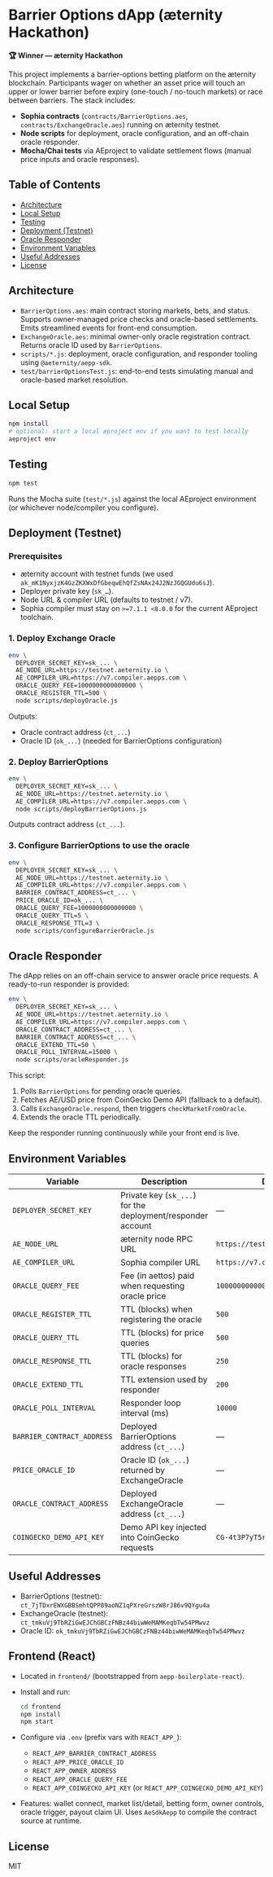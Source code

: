 # Barrier Options dApp (æternity Hackathon)

**🏆 Winner — æternity Hackathon**

This project implements a barrier-options betting platform on the æternity blockchain. Participants wager on whether an asset price will touch an upper or lower barrier before expiry (one-touch / no-touch markets) or race between barriers. The stack includes:

- **Sophia contracts** (`contracts/BarrierOptions.aes`, `contracts/ExchangeOracle.aes`) running on æternity testnet.
- **Node scripts** for deployment, oracle configuration, and an off-chain oracle responder.
- **Mocha/Chai tests** via AEproject to validate settlement flows (manual price inputs and oracle responses).

## Table of Contents
- [Architecture](#architecture)
- [Local Setup](#local-setup)
- [Testing](#testing)
- [Deployment (Testnet)](#deployment-testnet)
- [Oracle Responder](#oracle-responder)
- [Environment Variables](#environment-variables)
- [Useful Addresses](#useful-addresses)
- [License](#license)

## Architecture
- `BarrierOptions.aes`: main contract storing markets, bets, and status. Supports owner-managed price checks and oracle-based settlements. Emits streamlined events for front-end consumption.
- `ExchangeOracle.aes`: minimal owner-only oracle registration contract. Returns oracle ID used by `BarrierOptions`.
- `scripts/*.js`: deployment, oracle configuration, and responder tooling using `@aeternity/aepp-sdk`.
- `test/barrierOptionsTest.js`: end-to-end tests simulating manual and oracle-based market resolution.

## Local Setup
```bash
npm install
# optional: start a local æproject env if you want to test locally
aeproject env
```

## Testing
```bash
npm test
```
Runs the Mocha suite (`test/*.js`) against the local AEproject environment (or whichever node/compiler you configure).

## Deployment (Testnet)
### Prerequisites
- æternity account with testnet funds (we used `ak_mK1NyxjzK4GzZKXWxDfGbeqwEhQfZsNAx24J2NzJGQGUdu6sJ`).
- Deployer private key (`sk_…`).
- Node URL & compiler URL (defaults to testnet / v7).
- Sophia compiler must stay on `>=7.1.1 <8.0.0` for the current AEproject toolchain.

### 1. Deploy Exchange Oracle
```bash
env \
  DEPLOYER_SECRET_KEY=sk_... \
  AE_NODE_URL=https://testnet.aeternity.io \
  AE_COMPILER_URL=https://v7.compiler.aepps.com \
  ORACLE_QUERY_FEE=1000000000000000 \
  ORACLE_REGISTER_TTL=500 \
  node scripts/deployOracle.js
```
Outputs:
- Oracle contract address (`ct_...`)
- Oracle ID (`ok_...`) (needed for BarrierOptions configuration)

### 2. Deploy BarrierOptions
```bash
env \
  DEPLOYER_SECRET_KEY=sk_... \
  AE_NODE_URL=https://testnet.aeternity.io \
  AE_COMPILER_URL=https://v7.compiler.aepps.com \
  node scripts/deployBarrierOptions.js
```
Outputs contract address (`ct_...`).

### 3. Configure BarrierOptions to use the oracle
```bash
env \
  DEPLOYER_SECRET_KEY=sk_... \
  AE_NODE_URL=https://testnet.aeternity.io \
  AE_COMPILER_URL=https://v7.compiler.aepps.com \
  BARRIER_CONTRACT_ADDRESS=ct_... \
  PRICE_ORACLE_ID=ok_... \
  ORACLE_QUERY_FEE=1000000000000000 \
  ORACLE_QUERY_TTL=5 \
  ORACLE_RESPONSE_TTL=3 \
  node scripts/configureBarrierOracle.js
```

## Oracle Responder
The dApp relies on an off-chain service to answer oracle price requests. A ready-to-run responder is provided:
```bash
env \
  DEPLOYER_SECRET_KEY=sk_... \
  AE_NODE_URL=https://testnet.aeternity.io \
  AE_COMPILER_URL=https://v7.compiler.aepps.com \
  ORACLE_CONTRACT_ADDRESS=ct_... \
  BARRIER_CONTRACT_ADDRESS=ct_... \
  ORACLE_EXTEND_TTL=50 \
  ORACLE_POLL_INTERVAL=15000 \
  node scripts/oracleResponder.js
```
This script:
1. Polls `BarrierOptions` for pending oracle queries.
2. Fetches AE/USD price from CoinGecko Demo API (fallback to a default).
3. Calls `ExchangeOracle.respond`, then triggers `checkMarketFromOracle`.
4. Extends the oracle TTL periodically.

Keep the responder running continuously while your front end is live.

## Environment Variables
| Variable | Description | Default |
|----------|-------------|---------|
| `DEPLOYER_SECRET_KEY` | Private key (`sk_...`) for the deployment/responder account | — |
| `AE_NODE_URL` | æternity node RPC URL | `https://testnet.aeternity.io` |
| `AE_COMPILER_URL` | Sophia compiler URL | `https://v7.compiler.aepps.com` |
| `ORACLE_QUERY_FEE` | Fee (in aettos) paid when requesting oracle price | `1000000000000000` |
| `ORACLE_REGISTER_TTL` | TTL (blocks) when registering the oracle | `500` |
| `ORACLE_QUERY_TTL` | TTL (blocks) for price queries | `500` |
| `ORACLE_RESPONSE_TTL` | TTL (blocks) for oracle responses | `250` |
| `ORACLE_EXTEND_TTL` | TTL extension used by responder | `200` |
| `ORACLE_POLL_INTERVAL` | Responder loop interval (ms) | `10000` |
| `BARRIER_CONTRACT_ADDRESS` | Deployed BarrierOptions address (`ct_...`) | — |
| `PRICE_ORACLE_ID` | Oracle ID (`ok_...`) returned by ExchangeOracle | — |
| `ORACLE_CONTRACT_ADDRESS` | Deployed ExchangeOracle address (`ct_...`) | — |
| `COINGECKO_DEMO_API_KEY` | Demo API key injected into CoinGecko requests | `CG-4t3P7yT5rUFYFz5JHTzuuDRg` |

## Useful Addresses
- BarrierOptions (testnet): `ct_7jTDxrEWXGBBSmhtQPP89aoNZ1qPXreGrszW8rJ86v9QYgu4a`
- ExchangeOracle (testnet): `ct_tmkuVj9TbRZiGwEJChGBCzFNBz44biwWeMAMKeqbTw54PMwvz`
- Oracle ID: `ok_tmkuVj9TbRZiGwEJChGBCzFNBz44biwWeMAMKeqbTw54PMwvz`

## Frontend (React)
- Located in `frontend/` (bootstrapped from `aepp-boilerplate-react`).
- Install and run:

  ```bash
  cd frontend
  npm install
  npm start
  ```

- Configure via `.env` (prefix vars with `REACT_APP_`):
  - `REACT_APP_BARRIER_CONTRACT_ADDRESS`
  - `REACT_APP_PRICE_ORACLE_ID`
  - `REACT_APP_OWNER_ADDRESS`
  - `REACT_APP_ORACLE_QUERY_FEE`
  - `REACT_APP_COINGECKO_API_KEY` (or `REACT_APP_COINGECKO_DEMO_API_KEY`)

- Features: wallet connect, market list/detail, betting form, owner controls, oracle trigger, payout claim UI. Uses `AeSdkAepp` to compile the contract source at runtime.

## License
MIT

